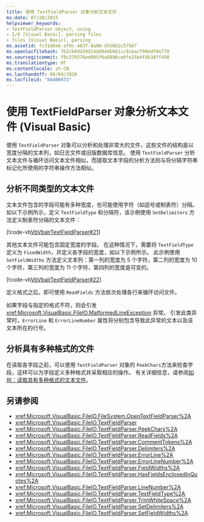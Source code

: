 ```yaml
---
title: 使用 TextFieldParser 对象分析文本文件
ms.date: 07/20/2015
helpviewer_keywords:
- TextFieldParser object, using
- I/O [Visual Basic], parsing files
- files [Visual Basic], parsing
ms.assetid: fc31d6e6-af0c-403f-8a00-d556b2c57567
ms.openlocfilehash: 7b2cb0dd39d14dd94db661cc9cbacf99edf0e778
ms.sourcegitcommit: f8c270376ed905f6a8896ce0fe25b4f4b38ff498
ms.translationtype: HT
ms.contentlocale: zh-CN
ms.lasthandoff: 06/04/2020
ms.locfileid: "84406672"
---
```

# <a name="parsing-text-files-with-the-textfieldparser-object-visual-basic"></a>使用 TextFieldParser 对象分析文本文件 (Visual Basic)

使用 `TextFieldParser` 对象可以分析和处理非常大的文件，这些文件的结构是以宽度分隔的文本列，如日志文件或旧版数据库信息。 使用 `TextFieldParser` 分析文本文件与循环访问文本文件相似，而提取文本字段的分析方法则与将分隔字符串标记化所使用的字符串操作方法相似。  
  
## <a name="parsing-different-types-of-text-files"></a>分析不同类型的文本文件  

 文本文件包含的字段可能有多种宽度，也可能使用字符（如逗号或制表符）分隔。 如以下示例所示，定义 `TextFieldType` 和分隔符，该示例使用 `SetDelimiters` 方法定义制表符分隔的文本文件：  
  
 [!code-vb[VbVbalrTextFieldParser#21](~/samples/snippets/visualbasic/VS_Snippets_VBCSharp/VbVbalrTextFieldParser/VB/Class1.vb#21)]  
  
 其他文本文件可能包含固定宽度的字段。 在这种情况下，需要将 `TextFieldType` 定义为 `FixedWidth`，并定义各字段的宽度，如以下示例所示。 此示例使用 `SetFieldWidths` 方法定义文本列：第一列的宽度为 5 个字符，第二列的宽度为 10 个字符，第三列的宽度为 11 个字符，第四列的宽度是可变的。  
  
 [!code-vb[VbVbalrTextFieldParser#22](~/samples/snippets/visualbasic/VS_Snippets_VBCSharp/VbVbalrTextFieldParser/VB/Class1.vb#22)]  
  
 定义格式之后，即可使用 `ReadFields` 方法依次处理各行来循环访问文件。  
  
 如果字段与指定的格式不符，则会引发 <xref:Microsoft.VisualBasic.FileIO.MalformedLineException> 异常。 引发此类异常时，`ErrorLine` 和 `ErrorLineNumber` 属性将分别包含导致此异常的文本以及该文本所在的行号。  
  
## <a name="parsing-files-with-multiple-formats"></a>分析具有多种格式的文件  

 在读取各字段之前，可以使用 `TextFieldParser` 对象的 `PeekChars`方法来检查字段，这样可以为字段定义多种格式并采取相应的操作。 有关详细信息，请参阅[如何：读取具有多种格式的文本文件](how-to-read-from-text-files-with-multiple-formats.md)。  
  
## <a name="see-also"></a>另请参阅

- <xref:Microsoft.VisualBasic.FileIO.FileSystem.OpenTextFieldParser%2A>
- <xref:Microsoft.VisualBasic.FileIO.TextFieldParser>
- <xref:Microsoft.VisualBasic.FileIO.TextFieldParser.PeekChars%2A>
- <xref:Microsoft.VisualBasic.FileIO.TextFieldParser.ReadFields%2A>
- <xref:Microsoft.VisualBasic.FileIO.TextFieldParser.CommentTokens%2A>
- <xref:Microsoft.VisualBasic.FileIO.TextFieldParser.Delimiters%2A>
- <xref:Microsoft.VisualBasic.FileIO.TextFieldParser.ErrorLine%2A>
- <xref:Microsoft.VisualBasic.FileIO.TextFieldParser.ErrorLineNumber%2A>
- <xref:Microsoft.VisualBasic.FileIO.TextFieldParser.FieldWidths%2A>
- <xref:Microsoft.VisualBasic.FileIO.TextFieldParser.HasFieldsEnclosedInQuotes%2A>
- <xref:Microsoft.VisualBasic.FileIO.TextFieldParser.LineNumber%2A>
- <xref:Microsoft.VisualBasic.FileIO.TextFieldParser.TextFieldType%2A>
- <xref:Microsoft.VisualBasic.FileIO.TextFieldParser.TrimWhiteSpace%2A>
- <xref:Microsoft.VisualBasic.FileIO.TextFieldParser.SetDelimiters%2A>
- <xref:Microsoft.VisualBasic.FileIO.TextFieldParser.SetFieldWidths%2A>
